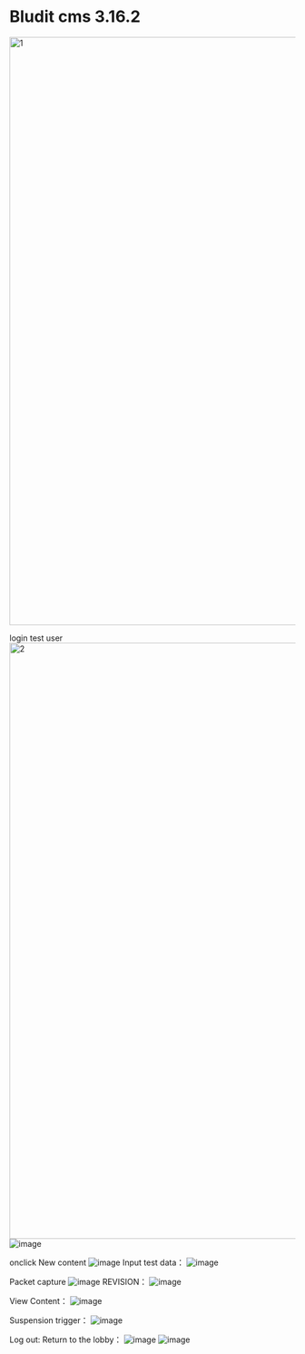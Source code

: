 # Bludit cms 3.16.2
<img width="1037" alt="1" src="https://github.com/user-attachments/assets/2b41bcca-5ae7-4f5f-882d-358abe326cb8" />

 login test user
<img width="1051" alt="2" src="https://github.com/user-attachments/assets/7e2bdbda-65c7-4b01-9800-6d18b3efac27" />
![image](https://github.com/user-attachments/assets/cc040eab-ecda-4d17-b1b7-168a0f4c1046)

onclick New content
![image](https://github.com/user-attachments/assets/e1483d4b-1ed6-49b4-9fe0-6efb7d4ca30b)
Input test data：
![image](https://github.com/user-attachments/assets/b5a0094c-3344-48f8-a7e0-fc72c3ca488e)

Packet capture
![image](https://github.com/user-attachments/assets/5ff64384-5a77-46ac-a393-20199d1abe27)
REVISION：
![image](https://github.com/user-attachments/assets/8ff8d441-28b5-47e0-90be-07d3cfaa5a1b)

View Content：
![image](https://github.com/user-attachments/assets/26f0dc2b-fedf-4c5a-83e3-25a52c63d460)

Suspension trigger：
![image](https://github.com/user-attachments/assets/084a0e7b-9633-4ba0-8fd2-b8b76f1b50cc)

Log out: Return to the lobby：
![image](https://github.com/user-attachments/assets/467bdb86-337e-4f44-8b63-be57b36a84c0)
![image](https://github.com/user-attachments/assets/122dc9c2-049f-4898-96f0-e86005630529)

